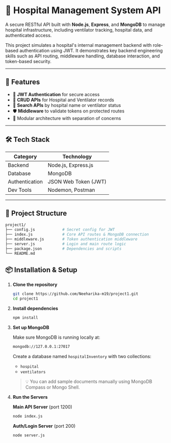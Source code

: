 # 🏥 Hospital Management System API

A secure RESTful API built with **Node.js**, **Express**, and **MongoDB** to manage hospital infrastructure, including ventilator tracking, hospital data, and authenticated access.

This project simulates a hospital's internal management backend with role-based authentication using JWT. It demonstrates key backend engineering skills such as API routing, middleware handling, database interaction, and token-based security.

---

## 🚀 Features

- 🔐 **JWT Authentication** for secure access
- 🏥 **CRUD APIs** for Hospital and Ventilator records
- 🔎 **Search APIs** by hospital name or ventilator status
- 🛡️ **Middleware** to validate tokens on protected routes
- 🧩 Modular architecture with separation of concerns

---

## 🛠️ Tech Stack

| Category        | Technology            |
|----------------|-----------------------|
| Backend         | Node.js, Express.js   |
| Database        | MongoDB               |
| Authentication  | JSON Web Token (JWT)  |
| Dev Tools       | Nodemon, Postman      |

---

## 📁 Project Structure

```bash
project1/
├── config.js            # Secret config for JWT
├── index.js             # Core API routes & MongoDB connection
├── middleware.js        # Token authentication middleware
├── server.js            # Login and main route logic
├── package.json         # Dependencies and scripts
└── README.md

```

## 📦 Installation & Setup

1. **Clone the repository**

    ```bash
    git clone https://github.com/Neeharika-m19/project1.git
    cd project1
    ```

2. **Install dependencies**

    ```bash
    npm install
    ```

3. **Set up MongoDB**

    Make sure MongoDB is running locally at:

    ```bash
    mongodb://127.0.0.1:27017
    ```

    Create a database named `hospitalInventory` with two collections:

    - `hospital`
    - `ventilators`

    > 💡 You can add sample documents manually using MongoDB Compass or Mongo Shell.

4. **Run the Servers**

    **Main API Server** (port 1200)

    ```bash
    node index.js
    ```

    **Auth/Login Server** (port 200)

    ```bash
    node server.js
    ```
```
